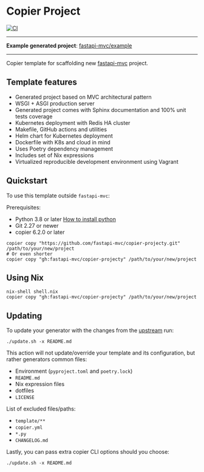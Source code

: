 # Copier Project

[![CI](https://github.com/fastapi-mvc/copier-project/actions/workflows/main.yml/badge.svg)](https://github.com/fastapi-mvc/copier-project/actions/workflows/main.yml)

---

**Example generated project**: [fastapi-mvc/example](https://github.com/fastapi-mvc/example)

---

Copier template for scaffolding new [fastapi-mvc](https://github.com/fastapi-mvc/fastapi-mvc) project.

## Template features

* Generated project based on MVC architectural pattern
* WSGI + ASGI production server
* Generated project comes with Sphinx documentation and 100% unit tests coverage
* Kubernetes deployment with Redis HA cluster
* Makefile, GitHub actions and utilities
* Helm chart for Kubernetes deployment
* Dockerfile with K8s and cloud in mind
* Uses Poetry dependency management
* Includes set of Nix expressions
* Virtualized reproducible development environment using Vagrant

## Quickstart

To use this template outside `fastapi-mvc`:

Prerequisites:

* Python 3.8 or later [How to install python](https://docs.python-guide.org/starting/installation)
* Git 2.27 or newer
* copier 6.2.0 or later

```shell
copier copy "https://github.com/fastapi-mvc/copier-projecty.git" /path/to/your/new/project
# Or even shorter
copier copy "gh:fastapi-mvc/copier-projecty" /path/to/your/new/project
```

## Using Nix

```shell
nix-shell shell.nix
copier copy "gh:fastapi-mvc/copier-projecty" /path/to/your/new/project
```

## Updating

To update your generator with the changes from the [upstream](https://github.com/fastapi-mvc/copier-generator) run:

```shell
./update.sh -x README.md
```

This action will not update/override your template and its configuration, but rather generators common files:

* Environment (`pyproject.toml` and `poetry.lock`)
* `README.md`
* Nix expression files
* dotfiles
* `LICENSE`

List of excluded files/paths:

* `template/**`
* `copier.yml`
* `*.py`
* `CHANGELOG.md`

Lastly, you can pass extra copier CLI options should you choose:

```shell
./update.sh -x README.md
```
